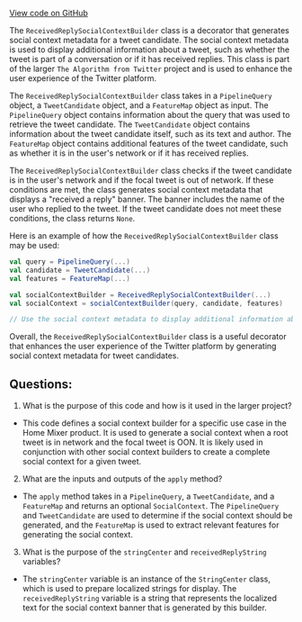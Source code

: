 [View code on GitHub](https://github.com/misbahsy/the-algorithm/home-mixer/server/src/main/scala/com/twitter/home_mixer/functional_component/decorator/ReceivedReplySocialContextBuilder.scala)

The `ReceivedReplySocialContextBuilder` class is a decorator that generates social context metadata for a tweet candidate. The social context metadata is used to display additional information about a tweet, such as whether the tweet is part of a conversation or if it has received replies. This class is part of the larger `The Algorithm from Twitter` project and is used to enhance the user experience of the Twitter platform.

The `ReceivedReplySocialContextBuilder` class takes in a `PipelineQuery` object, a `TweetCandidate` object, and a `FeatureMap` object as input. The `PipelineQuery` object contains information about the query that was used to retrieve the tweet candidate. The `TweetCandidate` object contains information about the tweet candidate itself, such as its text and author. The `FeatureMap` object contains additional features of the tweet candidate, such as whether it is in the user's network or if it has received replies.

The `ReceivedReplySocialContextBuilder` class checks if the tweet candidate is in the user's network and if the focal tweet is out of network. If these conditions are met, the class generates social context metadata that displays a "received a reply" banner. The banner includes the name of the user who replied to the tweet. If the tweet candidate does not meet these conditions, the class returns `None`.

Here is an example of how the `ReceivedReplySocialContextBuilder` class may be used:

```scala
val query = PipelineQuery(...)
val candidate = TweetCandidate(...)
val features = FeatureMap(...)

val socialContextBuilder = ReceivedReplySocialContextBuilder(...)
val socialContext = socialContextBuilder(query, candidate, features)

// Use the social context metadata to display additional information about the tweet candidate
```

Overall, the `ReceivedReplySocialContextBuilder` class is a useful decorator that enhances the user experience of the Twitter platform by generating social context metadata for tweet candidates.
## Questions: 
 1. What is the purpose of this code and how is it used in the larger project?
- This code defines a social context builder for a specific use case in the Home Mixer product. It is used to generate a social context when a root tweet is in network and the focal tweet is OON. It is likely used in conjunction with other social context builders to create a complete social context for a given tweet.

2. What are the inputs and outputs of the `apply` method?
- The `apply` method takes in a `PipelineQuery`, a `TweetCandidate`, and a `FeatureMap` and returns an optional `SocialContext`. The `PipelineQuery` and `TweetCandidate` are used to determine if the social context should be generated, and the `FeatureMap` is used to extract relevant features for generating the social context. 

3. What is the purpose of the `stringCenter` and `receivedReplyString` variables?
- The `stringCenter` variable is an instance of the `StringCenter` class, which is used to prepare localized strings for display. The `receivedReplyString` variable is a string that represents the localized text for the social context banner that is generated by this builder.
